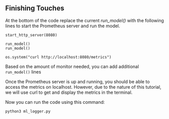 ## Finishing Touches

At the bottom of the code replace the current *run_model()* with the following lines to start the Prometheus server and run the model.

```
start_http_server(8080)

run_model()
run_model()

os.system("curl http://localhost:8080/metrics")
```

Based on the amount of monitor needed, you can add additional ```run_model()``` lines

Once the Prometheus server is up and running, you should be able to access the metrics on localhost. However, due to the nature of this tutorial, we will use curl to get and display the metrics in the terminal.

Now you can run the code using this command:

``` 
python3 ml_logger.py
```
